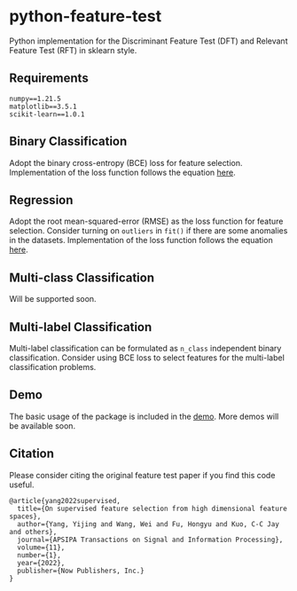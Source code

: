 # python-feature-test

Python implementation for the Discriminant Feature Test (DFT) 
and Relevant Feature Test (RFT) in sklearn style.

## Requirements

    numpy==1.21.5
    matplotlib==3.5.1
    scikit-learn==1.0.1

## Binary Classification

Adopt the binary cross-entropy (BCE) loss for feature selection.
Implementation of the loss function follows the equation 
[here](https://pytorch.org/docs/stable/generated/torch.nn.BCELoss.html).

## Regression

Adopt the root mean-squared-error (RMSE) as the loss function for
feature selection. Consider turning on `outliers` in `fit()` if there
are some anomalies in the datasets.
Implementation of the loss function follows the equation 
[here](https://pytorch.org/docs/stable/generated/torch.nn.MSELoss.html).

## Multi-class Classification

Will be supported soon.

## Multi-label Classification

Multi-label classification can be formulated as `n_class` independent
binary classification. Consider using BCE loss to select features
for the multi-label classification problems.

## Demo

The basic usage of the package is included in the [demo](./demo.ipynb).
More demos will be available soon.

## Citation

Please consider citing the original feature test paper if you find 
this code useful.

```
@article{yang2022supervised,
  title={On supervised feature selection from high dimensional feature spaces},
  author={Yang, Yijing and Wang, Wei and Fu, Hongyu and Kuo, C-C Jay and others},
  journal={APSIPA Transactions on Signal and Information Processing},
  volume={11},
  number={1},
  year={2022},
  publisher={Now Publishers, Inc.}
}
```